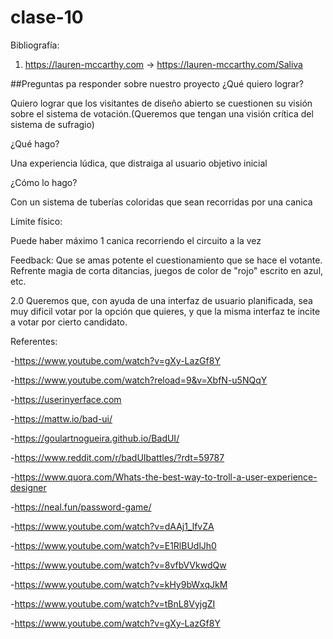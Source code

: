 # clase-10

Bibliografía:

1. https://lauren-mccarthy.com -> https://lauren-mccarthy.com/Saliva

##Preguntas pa responder sobre nuestro proyecto
¿Qué quiero lograr?

Quiero lograr que los visitantes de diseño abierto se cuestionen su visión sobre el sistema de votación.(Queremos que tengan una visión crítica del sistema de sufragio)

¿Qué hago?

Una experiencia lúdica, que distraiga al usuario objetivo inicial 

¿Cómo lo hago?

Con un sistema de tuberías coloridas que sean recorridas por una canica

Límite físico: 

Puede haber máximo 1 canica recorriendo el circuito a la vez



Feedback: Que se amas potente el cuestionamiento que se hace el votante. Refrente magia de corta ditancias, juegos de color de "rojo" escrito en azul, etc.

2.0 Queremos que, con ayuda de una interfaz de usuario planificada, sea muy dificil votar por la opción que quieres, y que la misma interfaz te incite a votar por cierto candidato.

Referentes: 

-https://www.youtube.com/watch?v=gXy-LazGf8Y

-https://www.youtube.com/watch?reload=9&v=XbfN-u5NQqY

-https://userinyerface.com

-https://mattw.io/bad-ui/

-https://goulartnogueira.github.io/BadUI/

-https://www.reddit.com/r/badUIbattles/?rdt=59787

-https://www.quora.com/Whats-the-best-way-to-troll-a-user-experience-designer

-https://neal.fun/password-game/

-https://www.youtube.com/watch?v=dAAj1_lfvZA

-https://www.youtube.com/watch?v=E1RlBUdlJh0

-https://www.youtube.com/watch?v=8vfbVVkwdQw

-https://www.youtube.com/watch?v=kHy9bWxqJkM

-https://www.youtube.com/watch?v=tBnL8VyjgZI

-https://www.youtube.com/watch?v=gXy-LazGf8Y

